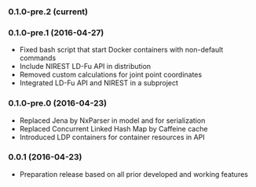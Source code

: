### 0.1.0-pre.2 (current)

### 0.1.0-pre.1 (2016-04-27)
- Fixed bash script that start Docker containers with non-default commands
- Include NIREST LD-Fu API in distribution
- Removed custom calculations for joint point coordinates
- Integrated LD-Fu API and NIREST in a subproject

### 0.1.0-pre.0 (2016-04-23)
- Replaced Jena by NxParser in model and for serialization
- Replaced Concurrent Linked Hash Map by Caffeine cache
- Introduced LDP containers for container resources in API

### 0.0.1 (2016-04-23)
- Preparation release based on all prior developed and working features
